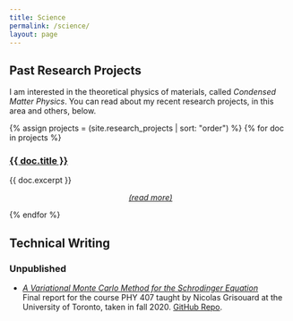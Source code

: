 ```yaml
---
title: Science
permalink: /science/
layout: page
---
```



## Past Research Projects

I am interested in the theoretical physics of materials, called *Condensed Matter Physics*.  You can read about my recent research projects, in this area and others, below.


<div>
  {% assign projects = (site.research_projects | sort: "order") %}
  {% for doc in projects %}
      <a href="{{ doc.url }}"><h3>{{ doc.title }}</h3></a>
      {{ doc.excerpt }}
      <p style="text-align:center;position:relative;top:-0em;"><a href="{{ doc.url }}"> <i>(read more)</i></a></p>
  {% endfor %}
</div>

## Technical Writing
### Unpublished
- <a href = "/tech_writing/variational_report.pdf"><i>A Variational Monte Carlo Method for the Schrodinger Equation</i></a><br>Final report for the course PHY 407 taught by Nicolas Grisouard at the University of Toronto, taken in fall 2020.  <a href = "https://github.com/jfarrellhfx/variational-monte-carlo">GitHub Repo</a>.

